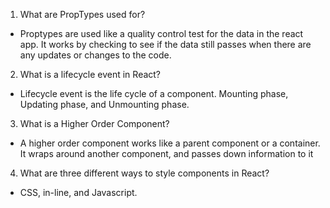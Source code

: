 1. What are PropTypes used for?
 - Proptypes are used like a quality control test for the data in the react app. It works by checking to see if the data still passes when there are any updates or changes to the code. 
2. What is a lifecycle event in React?
  - Lifecycle event is the life cycle of a component. Mounting phase, Updating phase, and Unmounting phase. 
3. What is a Higher Order Component?
  - A higher order component works like a parent component or a container. It wraps around another component, and passes down information to it
4. What are three different ways to style components in React?
  - CSS, in-line, and Javascript. 
  